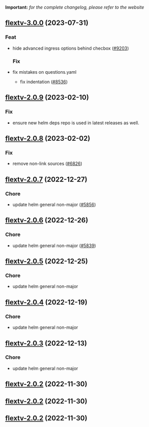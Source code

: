 **Important:**
*for the complete changelog, please refer to the website*









## [flextv-3.0.0](https://github.com/truecharts/charts/compare/flextv-2.0.9...flextv-3.0.0) (2023-07-31)

### Feat

- hide advanced ingress options behind checbox ([#9203](https://github.com/truecharts/charts/issues/9203))
  
  ### Fix

- fix mistakes on questions.yaml
  - fix indentation ([#8536](https://github.com/truecharts/charts/issues/8536))
  
  


## [flextv-2.0.9](https://github.com/truecharts/charts/compare/flextv-2.0.8...flextv-2.0.9) (2023-02-10)

### Fix

- ensure new helm deps repo is used in latest releases as well.
  
  


## [flextv-2.0.8](https://github.com/truecharts/charts/compare/flextv-2.0.7...flextv-2.0.8) (2023-02-02)

### Fix

- remove non-link sources ([#6826](https://github.com/truecharts/charts/issues/6826))
  
  


## [flextv-2.0.7](https://github.com/truecharts/charts/compare/flextv-2.0.6...flextv-2.0.7) (2022-12-27)

### Chore

- update helm general non-major ([#5856](https://github.com/truecharts/charts/issues/5856))
  
  


## [flextv-2.0.6](https://github.com/truecharts/charts/compare/flextv-2.0.5...flextv-2.0.6) (2022-12-26)

### Chore

- update helm general non-major ([#5839](https://github.com/truecharts/charts/issues/5839))
  
  


## [flextv-2.0.5](https://github.com/truecharts/charts/compare/flextv-2.0.4...flextv-2.0.5) (2022-12-25)

### Chore

- update helm general non-major
  
  


## [flextv-2.0.4](https://github.com/truecharts/charts/compare/flextv-2.0.3...flextv-2.0.4) (2022-12-19)

### Chore

- update helm general non-major
  
  


## [flextv-2.0.3](https://github.com/truecharts/charts/compare/flextv-2.0.2...flextv-2.0.3) (2022-12-13)

### Chore

- update helm general non-major
  
  


## [flextv-2.0.2](https://github.com/truecharts/charts/compare/flextv-2.0.1...flextv-2.0.2) (2022-11-30)




## [flextv-2.0.2](https://github.com/truecharts/charts/compare/flextv-2.0.1...flextv-2.0.2) (2022-11-30)




## [flextv-2.0.2](https://github.com/truecharts/charts/compare/flextv-2.0.1...flextv-2.0.2) (2022-11-30)
